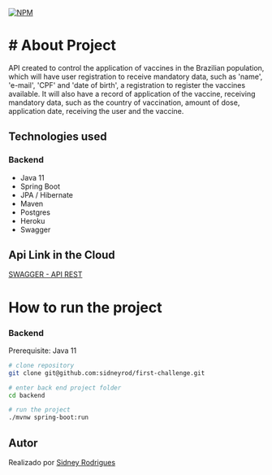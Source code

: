 [![NPM](https://img.shields.io/npm/l/react)](https://github.com/sidneyrod/first-challenge/blob/main/LICENSE)

# # About Project

API created to control the application of vaccines in the Brazilian population, which will have user registration to receive mandatory data, such as 'name', 'e-mail', 'CPF' and 'date of birth', a registration to register the vaccines available. It will also have a record of application of the vaccine, receiving mandatory data, such as the country of vaccination, amount of dose, application date, receiving the user and the vaccine.

## Technologies used
### Backend
- Java 11
- Spring Boot
- JPA / Hibernate
- Maven
- Postgres
- Heroku
- Swagger

## Api Link in the Cloud
<p className="text-light"><a href="https://apirest-vaccinationcontrol.herokuapp.com/swagger-ui.html" 
target="_blank" rel="noreferrer">SWAGGER - API REST</a></p>


#  How to run the project

### Backend
Prerequisite: Java 11

```bash
# clone repository
git clone git@github.com:sidneyrod/first-challenge.git

# enter back end project folder
cd backend

# run the project
./mvnw spring-boot:run
```

## Autor

<p className="text-light">Realizado por <a href="https://github.com/sidneyrod" 
target="_blank" rel="noreferrer">Sidney Rodrigues</a></p>
